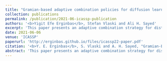 ```yaml
---
title: "Gramian-based adaptive combination policies for diffusion learning over networks"
collection: publications
permalink: /publication/2021-06-icassp-publication
authors: '<b>Yigit Efe Erginbas</b>, Stefan Vlaski and Ali H. Sayed'
excerpt: 'This paper presents an adaptive combination strategy for distributed learning over diffusion networks. We develop an adaptive combination rule that aims at optimizing the transient learning performance, while maintaining the enhanced steady-state performance obtained using policies previously developed in the literature.'
date: 2021-06-06
venue: 'ICASSP'
paperurl: 'http://erginbas.github.io/files/icassp22-paper.pdf'
citation: '<b>Y. E. Erginbas</b>, S. Vlaski and A. H. Sayed, "Gramian-Based Adaptive Combination Policies for Diffusion Learning Over Networks," ICASSP 2021 - 2021 IEEE International Conference on Acoustics, Speech and Signal Processing (ICASSP), 2021, pp. 5215-5219, doi: 10.1109/ICASSP39728.2021.9414449.'
abstract: 'This paper presents an adaptive combination strategy for distributed learning over diffusion networks. Since learning relies on the collaborative processing of the stochastic information at the dispersed agents, the overall performance can be improved by designing combination policies that adjust the weights according to the quality of the data. Such policies are important because they would add a new degree of freedom and endow multi-agent systems with the ability to control the flow of information over their edges for enhanced performance. Most adaptive and static policies available in the literature optimize certain performance metrics related to steady-state behavior, to the detriment of transient behavior. In contrast, we develop an adaptive combination rule that aims at optimizing the transient learning performance, while maintaining the enhanced steady-state performance obtained using policies previously developed in the literature.'
---
```

